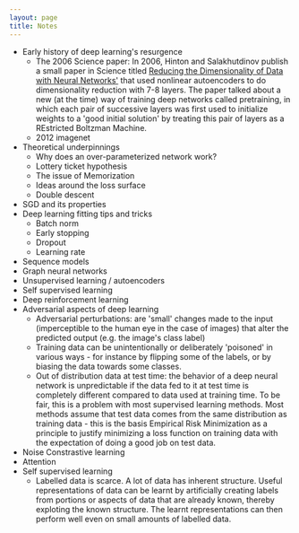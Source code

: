 ```yaml
---
layout: page
title: Notes
---
```


- Early history of deep learning's resurgence
	- The 2006 Science paper: In 2006, Hinton and Salakhutdinov publish a small paper in Science titled [Reducing the Dimensionality of
Data with Neural Networks'](https://www.cs.toronto.edu/~hinton/science.pdf) that used nonlinear autoencoders to do dimensionality reduction with 7-8 layers. The paper talked about a new (at the time) way of training deep networks called pretraining, in which each pair of successive layers was first used to initialize weights to a 'good initial solution' by treating this pair of layers as a REstricted Boltzman Machine. 
	- 2012 imagenet
- Theoretical underpinnings 
	- Why does an over-parameterized network work?
	- Lottery ticket hypothesis
	- The issue of Memorization
	- Ideas around the loss surface
	- Double descent
- SGD and its properties
- Deep learning fitting tips and tricks
	- Batch norm
	- Early stopping
	- Dropout
	- Learning rate
- Sequence models
- Graph neural networks
- Unsupervised learning / autoencoders
- Self supervised learning
- Deep reinforcement learning
- Adversarial aspects of deep learning
	- Adversarial perturbations: are 'small' changes made to the input (imperceptible to the human eye in the case of images) that alter the predicted output (e.g. the image's class label)
	- Training data can be unintentionally or deliberately 'poisoned' in various ways - for instance by flipping some of the labels, or by biasing the data towards some classes. 	
	- Out of distribution data at test time: the behavior of a deep neural network is unpredictable if the data fed to it at test time is completely different compared to data used at training time. To be fair, this is a problem with most supervised learning methods. Most methods assume that test data comes from the same distribution as training data - this is the basis Empirical Risk Minimization as a principle to justify minimizing a loss function on training data with the expectation of doing a good job on test data.
- Noise Constrastive learning
- Attention
- Self supervised learning
	- Labelled data is scarce. A lot of data has inherent structure. Useful representations of data can be learnt by artificially creating labels from portions or aspects of data that are already known, thereby exploting the known structure. The learnt representations can then perform well even on small amounts of labelled data. 
	

